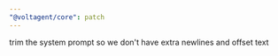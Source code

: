 ```yaml
---
"@voltagent/core": patch
---
```


trim the system prompt so we don't have extra newlines and offset text
